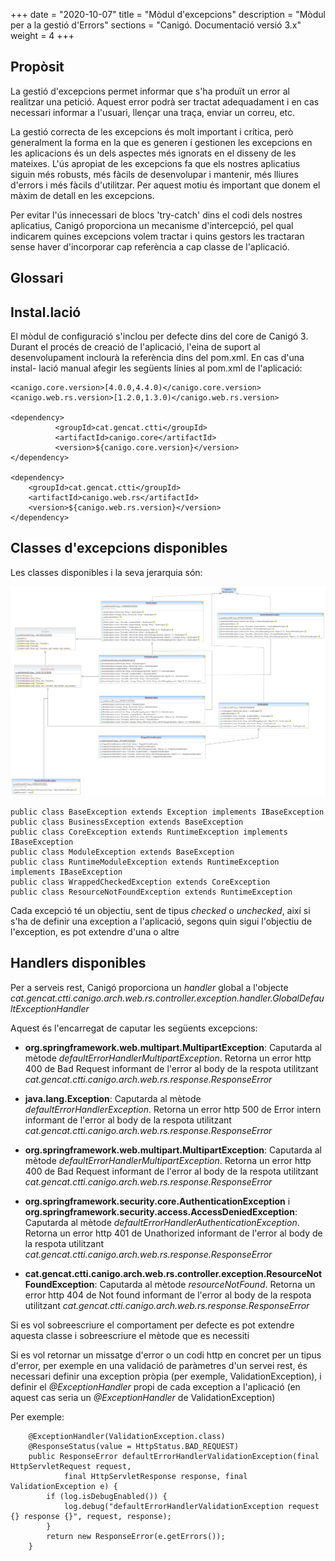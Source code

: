 +++
date        = "2020-10-07"
title       = "Mòdul d'excepcions"
description = "Mòdul per a la gestió d'Errors"
sections    = "Canigó. Documentació versió 3.x"
weight      = 4
+++

## Propòsit

La gestió d'excepcions permet informar que s'ha produït un error al realitzar una petició. Aquest error podrà ser tractat adequadament i en cas necessari informar a l'usuari, llençar una traça, enviar un correu, etc.

La gestió correcta de les excepcions és molt important i crítica, però generalment la forma en la que es generen i gestionen les excepcions en les aplicacions és un dels aspectes més ignorats en el disseny de les mateixes. L'ús apropiat de les excepcions fa que els nostres aplicatius siguin més robusts, més fàcils de desenvolupar i mantenir, més lliures d'errors i més fàcils d'utilitzar. Per aquest motiu és important que donem el màxim de detall en les excepcions.

Per evitar l'ús innecessari de blocs 'try-catch' dins el codi dels nostres aplicatius, Canigó proporciona un mecanisme d'intercepció, pel qual indicarem quines excepcions volem tractar i quins gestors les tractaran sense haver d'incorporar cap referència a cap classe de l'aplicació.

## Glossari

## Instal.lació

El mòdul de configuració s'inclou per defecte dins del core de Canigó 3. Durant el procés de creació de l'aplicació, l'eina de suport al desenvolupament inclourà la referència dins del pom.xml. En cas d'una instal- lació manual afegir les següents línies al pom.xml de l'aplicació:

```
<canigo.core.version>[4.0.0,4.4.0)</canigo.core.version>
<canigo.web.rs.version>[1.2.0,1.3.0)</canigo.web.rs.version>

<dependency>
          <groupId>cat.gencat.ctti</groupId>
          <artifactId>canigo.core</artifactId>
          <version>${canigo.core.version}</version>
</dependency>

<dependency>
	<groupId>cat.gencat.ctti</groupId>
	<artifactId>canigo.web.rs</artifactId>
	<version>${canigo.web.rs.version}</version>
</dependency>
```

## Classes d'excepcions disponibles

Les classes disponibles i la seva jerarquia són:

![Imatge de les Excepcions Definides](/related/canigo/documentacio/modul-excepcions/jerarquia_exception.png)

```
public class BaseException extends Exception implements IBaseException
public class BusinessException extends BaseException
public class CoreException extends RuntimeException implements IBaseException
public class ModuleException extends BaseException
public class RuntimeModuleException extends RuntimeException implements IBaseException
public class WrappedCheckedException extends CoreException
public class ResourceNotFoundException extends RuntimeException
```

Cada excepció té un objectiu, sent de tipus *checked* o *unchecked*, així si s'ha de definir una exception a l'aplicació, segons quin sigui l'objectiu de l'exception, es pot extendre d'una o altre

## Handlers disponibles

Per a serveis rest, Canigó proporciona un *handler* global a l'objecte *cat.gencat.ctti.canigo.arch.web.rs.controller.exception.handler.GlobalDefaultExceptionHandler*

Aquest és l'encarregat de caputar les següents excepcions:

- **org.springframework.web.multipart.MultipartException**: Caputarda al mètode *defaultErrorHandlerMultipartException*. Retorna un error http 400 de Bad Request informant de l'error al body de la respota utilitzant *cat.gencat.ctti.canigo.arch.web.rs.response.ResponseError*

- **java.lang.Exception**: Caputarda al mètode *defaultErrorHandlerException*. Retorna un error http 500 de Error intern informant de l'error al body de la respota utilitzant *cat.gencat.ctti.canigo.arch.web.rs.response.ResponseError*

- **org.springframework.web.multipart.MultipartException**: Caputarda al mètode *defaultErrorHandlerMultipartException*. Retorna un error http 400 de Bad Request informant de l'error al body de la respota utilitzant *cat.gencat.ctti.canigo.arch.web.rs.response.ResponseError*

- **org.springframework.security.core.AuthenticationException** i **org.springframework.security.access.AccessDeniedException**: Caputarda al mètode *defaultErrorHandlerAuthenticationException*. Retorna un error http 401 de Unathorized informant de l'error al body de la respota utilitzant *cat.gencat.ctti.canigo.arch.web.rs.response.ResponseError*

- **cat.gencat.ctti.canigo.arch.web.rs.controller.exception.ResourceNotFoundException**: Caputarda al mètode *resourceNotFound*. Retorna un error http 404 de Not found informant de l'error al body de la respota utilitzant *cat.gencat.ctti.canigo.arch.web.rs.response.ResponseError*

Si es vol sobreescriure el comportament per defecte es pot extendre aquesta classe i sobreescriure el mètode que es necessiti

Si es vol retornar un missatge d'error o un codi http en concret per un tipus d'error, per exemple en una validació de paràmetres d'un servei rest, és necessari definir una exception pròpia (per exemple, ValidationException), i definir el *@ExceptionHandler* propi de cada exception a l'aplicació (en aquest cas seria un *@ExceptionHandler* de ValidationException)

Per exemple:
```
	@ExceptionHandler(ValidationException.class)
	@ResponseStatus(value = HttpStatus.BAD_REQUEST)
	public ResponseError defaultErrorHandlerValidationException(final HttpServletRequest request,
			final HttpServletResponse response, final ValidationException e) {
		if (log.isDebugEnabled()) {
			log.debug("defaultErrorHandlerValidationException request {} response {}", request, response);
		}
		return new ResponseError(e.getErrors());
	}
```
